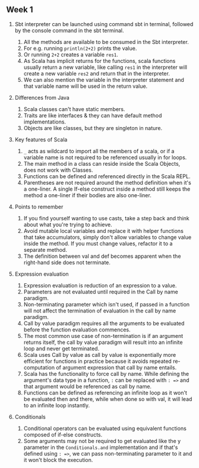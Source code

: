 ## Week 1

1. Sbt interpreter can be launched using command sbt in terminal, followed by the console command in the sbt terminal.
    1. All the methods are available to be consumed in the Sbt interpreter.
    2. For e.g. running `println(2+2)` prints the value.
    3. Or running `2+2` creates a variable `res1`.
    4. As Scala has implicit returns for the functions, scala functions usually return a new variable, like
       calling `res1` in the interpreter will create a new variable `res2` and return that in the interpreter.
    5. We can also mention the variable in the interpreter statement and that variable name will be used in the return
       value.

2. Differences from Java
    1. Scala classes can't have static members.
    2. Traits are like interfaces & they can have default method implementations.
    3. Objects are like classes, but they are singleton in nature.

3. Key features of Scala
    1. `_` acts as wildcard to import all the members of a scala, or if a variable name is not required to be referenced
       usually in for loops.
    2. The main method in a class can reside inside the Scala Objects, does not work with Classes.
    3. Functions can be defined and referenced directly in the Scala REPL.
    4. Parentheses are not required around the method definition when it's a one-liner. A single If-else construct
       inside a method still keeps the method a one-liner if their bodies are also one-liner.

4. Points to remember
    1. If you find yourself wanting to use casts, take a step back and think about what you're trying to achieve.
    2. Avoid mutable local variables and replace it with helper functions that take accumulators, simply don't allow
       variables to change value inside the method. If you must change values, refactor it to a separate method.
    3. The definition between val and def becomes apparent when the right-hand side does not terminate.

5. Expression evaluation
    1. Expression evaluation is reduction of an expression to a value.
    2. Parameters are not evaluated until required in the Call by name paradigm.
    3. Non-terminating parameter which isn't used, if passed in a function will not affect the termination of evaluation
       in the call by name paradigm.
    4. Call by value paradigm requires all the arguments to be evaluated before the function evaluation commences.
    5. The most common use case of non-termination is if an argument returns itself, the call by value paradigm will
       result into an infinite loop and never get terminated.
    5. Scala uses Call by value as call by value is exponentially more efficient for functions in practice because it
       avoids repeated re-computation of argument expression that call by name entails.
    6. Scala has the functionality to force call by name. While defining the argument's data type in a function, `:` can
       be replaced with `: =>` and that argument would be referenced as call by name.
    7. Functions can be defined as referencing an infinite loop as it won't be evaluated then and there, while when done
       so with val, it will lead to an infinite loop instantly.

6. Conditionals
    1. Conditional operators can be evaluated using equivalent functions composed of if-else constructs.
    2. Some arguments may not be required to get evaluated like the y parameter in the `Conditionals.and` implementation
       and if that's defined using `: =>`, we can pass non-terminating parameter to it and it won't block the execution.